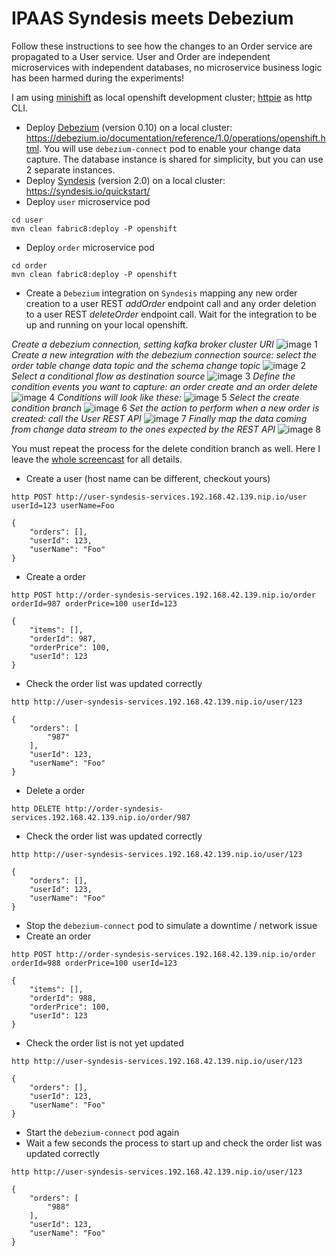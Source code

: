 # IPAAS Syndesis meets Debezium

Follow these instructions to see how the changes to an Order service are propagated to a User service. User and Order are independent microservices with independent databases, no microservice business logic has been harmed during the experiments!

I am using [minishift](https://www.okd.io/minishift/) as local openshift development cluster; [httpie](https://httpie.org/) as http CLI.

* Deploy [Debezium](https://debezium.io/) (version 0.10) on a local cluster: https://debezium.io/documentation/reference/1.0/operations/openshift.html. You will use `debezium-connect` pod to enable your change data capture.
The database instance is shared for simplicity, but you can use 2 separate instances.
* Deploy [Syndesis](https://syndesis.io/) (version 2.0) on a local cluster: https://syndesis.io/quickstart/
* Deploy `user` microservice pod
```
cd user
mvn clean fabric8:deploy -P openshift
```
* Deploy `order` microservice pod
```
cd order
mvn clean fabric8:deploy -P openshift
```
* Create a `Debezium` integration on `Syndesis` mapping any new order creation to a user REST _addOrder_ endpoint call and any order deletion to a user REST _deleteOrder_ endpoint call. Wait for the integration to be up and running on your local openshift.

_Create a debezium connection, setting kafka broker cluster URI_
![image 1](/img/1-connection.png)
_Create a new integration with the debezium connection source: select the order table change data topic and the schema change topic_
![image 2](/img/1-1-integration-subscribe.png)
_Select a conditional flow as destination source_
![image 3](/img/2-integration-conditional-flow.png)
_Define the condition events you want to capture: an order create and an order delete_
![image 4](/img/3-conditions.png)
_Conditions will look like these:_
![image 5](/img/4-conditions-set.png)
_Select the create condition branch_
![image 6](/img/5-create-condition.png)
_Set the action to perform when a new order is created: call the User REST API_
![image 7](/img/6-user-api-addorder.png)
_Finally map the data coming from change data stream to the ones expected by the REST API_
![image 8](/img/7-data-mapping.png)

You must repeat the process for the delete condition branch as well. Here I leave the [whole screencast](/img/demo-screencast.mp4) for all details.

* Create a user (host name can be different, checkout yours)
```
http POST http://user-syndesis-services.192.168.42.139.nip.io/user userId=123 userName=Foo

{
    "orders": [],
    "userId": 123,
    "userName": "Foo"
}
```
* Create a order
```
http POST http://order-syndesis-services.192.168.42.139.nip.io/order orderId=987 orderPrice=100 userId=123

{
    "items": [],
    "orderId": 987,
    "orderPrice": 100,
    "userId": 123
}
```
* Check the order list was updated correctly
```
http http://user-syndesis-services.192.168.42.139.nip.io/user/123

{
    "orders": [
        "987"
    ],
    "userId": 123,
    "userName": "Foo"
}
```
* Delete a order
```
http DELETE http://order-syndesis-services.192.168.42.139.nip.io/order/987
```
* Check the order list was updated correctly
```
http http://user-syndesis-services.192.168.42.139.nip.io/user/123

{
    "orders": [],
    "userId": 123,
    "userName": "Foo"
}
```
* Stop the `debezium-connect` pod to simulate a downtime / network issue
* Create an order
```
http POST http://order-syndesis-services.192.168.42.139.nip.io/order orderId=988 orderPrice=100 userId=123

{
    "items": [],
    "orderId": 988,
    "orderPrice": 100,
    "userId": 123
}
```
* Check the order list is not yet updated
```
http http://user-syndesis-services.192.168.42.139.nip.io/user/123

{
    "orders": [],
    "userId": 123,
    "userName": "Foo"
}
```
* Start the `debezium-connect` pod again
* Wait a few seconds the process to start up and check the order list was updated correctly
```
http http://user-syndesis-services.192.168.42.139.nip.io/user/123

{
    "orders": [
        "988"
    ],
    "userId": 123,
    "userName": "Foo"
}
```
